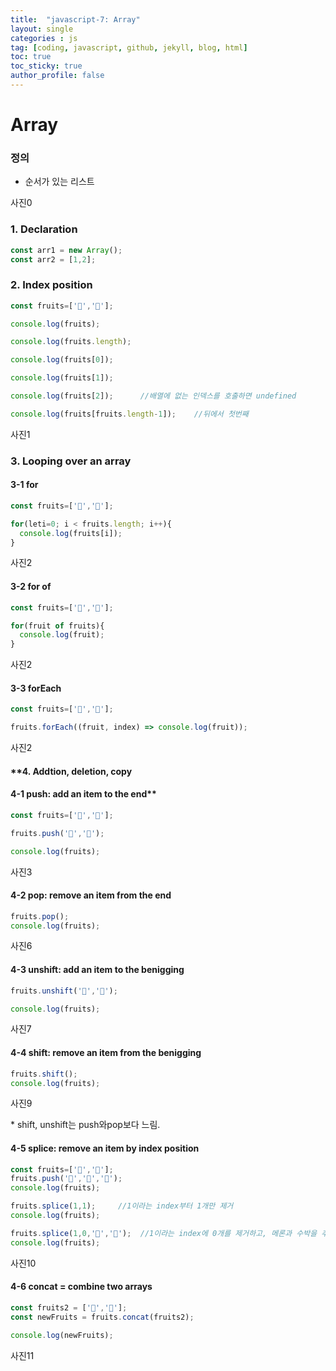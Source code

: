 ```yaml
---
title:  "javascript-7: Array"
layout: single
categories : js
tag: [coding, javascript, github, jekyll, blog, html]
toc: true
toc_sticky: true
author_profile: false
---
```




# Array



### 정의

- 순서가 있는 리스트



사진0



### **1. Declaration**

```js
const arr1 = new Array();
const arr2 = [1,2];
```



### **2. Index position**



```js
const fruits=['🍎','🍌'];

console.log(fruits);

console.log(fruits.length);

console.log(fruits[0]);

console.log(fruits[1]);

console.log(fruits[2]);      //배열에 없는 인덱스를 호출하면 undefined

console.log(fruits[fruits.length-1]);    //뒤에서 첫번째
```

사진1



###  **3. Looping over an array**



#### 3-1 for

```js
const fruits=['🍎','🍌'];

for(leti=0; i < fruits.length; i++){
  console.log(fruits[i]);
}
```



사진2



#### 3-2 for of

```js
const fruits=['🍎','🍌'];

for(fruit of fruits){
  console.log(fruit);
}
```



사진2



#### 3-3 forEach

```js
const fruits=['🍎','🍌'];

fruits.forEach((fruit, index) => console.log(fruit));
```

사진2



#### **4. Addtion, deletion, copy



#### 4-1 push: add an item to the end**

```js
const fruits=['🍎','🍌'];

fruits.push('🍓','🍑');

console.log(fruits);
```

사진3



#### 4-2 pop: remove an item from the end

```js
fruits.pop();
console.log(fruits);
```



사진6



#### 4-3 unshift: add an item to the benigging

```js
fruits.unshift('🍓','🍋');

console.log(fruits);

```

사진7



#### 4-4 shift: remove an item from the benigging

```js
fruits.shift();
console.log(fruits);
```

사진9

\* shift, unshift는 push와pop보다 느림.



#### 4-5 splice: remove an item by index position

```js
const fruits=['🍎','🍌'];
fruits.push('🍓','🍑','🍋');
console.log(fruits);

fruits.splice(1,1);     //1이라는 index부터 1개만 제거
console.log(fruits);

fruits.splice(1,0,'🍏','🍉');  //1이라는 index에 0개를 제거하고, 메론과 수박을 추가함
console.log(fruits);
```

사진10



#### 4-6 concat = combine two arrays

```js
const fruits2 = ['🍐','🥥'];
const newFruits = fruits.concat(fruits2);

console.log(newFruits);
```

사진11









